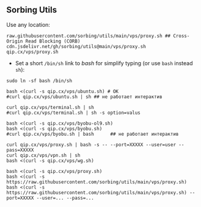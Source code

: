 ## Sorbing Utils

Use any location:
```text
raw.githubusercontent.com/sorbing/utils/main/vps/proxy.sh ## Cross-Origin Read Blocking (CORB)
cdn.jsdelivr.net/gh/sorbing/utils@main/vps/proxy.sh
qip.cx/vps/proxy.sh
```

* Set a short `/bin/sh` link to *bash* for simplify typing (or use `bash` instead `sh`): 
```shell
sudo ln -sf bash /bin/sh
```

```shell
bash <(curl -s qip.cx/vps/ubuntu.sh) # OK
#curl qip.cx/vps/ubuntu.sh | sh ## не работает интерактив

curl qip.cx/vps/terminal.sh | sh
#curl qip.cx/vps/terminal.sh | sh -s option=valus

bash <(curl -s qip.cx/vps/byobu-ol9.sh)
bash <(curl -s qip.cx/vps/byobu.sh)
#curl qip.cx/vps/byobu.sh | bash      ## не работает интерактив

curl qip.cx/vps/proxy.sh | bash -s -- --port=XXXXX --user=user --pass=XXXXX
curl qip.cx/vps/vpn.sh | sh
bash <(curl -s qip.cx/vps/wg.sh)

bash <(curl -s qip.cx/vps/proxy.sh)
bash <(curl -s https://raw.githubusercontent.com/sorbing/utils/main/vps/proxy.sh)
bash <(curl -s https://raw.githubusercontent.com/sorbing/utils/main/vps/proxy.sh) --port=XXXXX --user=... --pass=...
```
